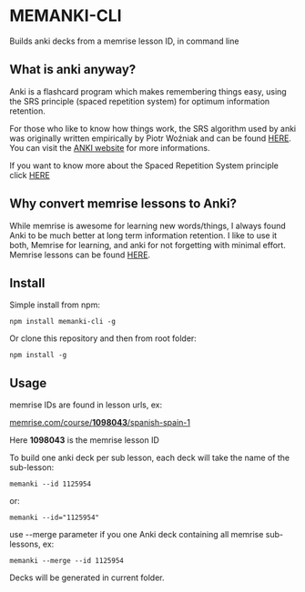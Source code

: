 # MEMANKI-CLI

Builds anki decks from a memrise lesson ID, in command line

## What is anki anyway?
Anki is a flashcard program which makes remembering things easy, using the SRS principle (spaced repetition system) for optimum information retention.

For those who like to know how things work, the SRS algorithm used by anki was originally written empirically by Piotr Woźniak and can be found [HERE](https://www.supermemo.com/english/ol/sm2.htm).
You can visit the [ANKI website](https://apps.ankiweb.net) for more informations.

If you want to know more about the Spaced Repetition System principle click [HERE](https://www.supermemo.com/articles/theory.htm)

## Why convert memrise lessons to Anki?
While memrise is awesome for learning new words/things, I always found Anki to be much better at long term information retention.
I like to use it both, Memrise for learning, and anki for not forgetting with minimal effort.
Memrise lessons can be found [HERE](https://www.memrise.com/courses/english/).

## Install
Simple install from npm:
````
npm install memanki-cli -g
````
Or clone this repository and then from root folder:
````
npm install -g
````

## Usage

memrise IDs are found in lesson urls, ex: 

[memrise.com/course/**1098043**/spanish-spain-1](https://memrise.com/course/1098043/spanish-spain-1)

Here **1098043** is the memrise lesson ID

To build one anki deck per sub lesson, each deck will take the name of the sub-lesson:
````
memanki --id 1125954 
````
or:
````
memanki --id="1125954"
````

use --merge parameter if you one Anki deck containing all memrise sub-lessons, ex:
````
memanki --merge --id 1125954
`````

Decks will be generated in current folder.